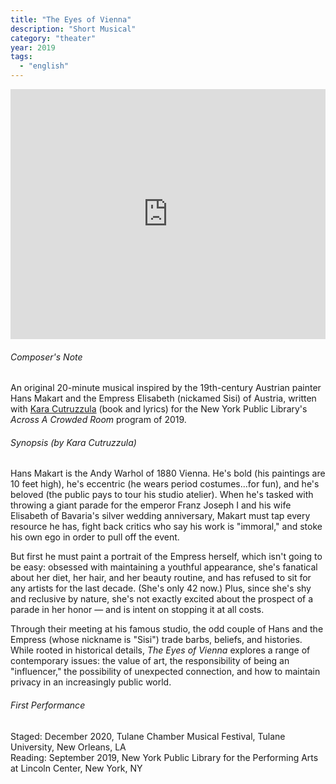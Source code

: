 ```yaml
---
title: "The Eyes of Vienna"
description: "Short Musical"
category: "theater"
year: 2019
tags:
  - "english"
---
```


<iframe width="100%" height="400" src="https://www.youtube.com/embed/qxxz1aY18mo" title="YouTube video player" frameborder="0" allow="accelerometer; autoplay; clipboard-write; encrypted-media; gyroscope; picture-in-picture" allowfullscreen></iframe>

###### Composer's Note

An original 20-minute musical inspired by the 19th-century Austrian painter Hans Makart and the Empress Elisabeth (nickamed Sisi) of Austria, written with [Kara Cutruzzula](https://www.karacutruzzula.com) (book and lyrics) for the New York Public Library's _Across A Crowded Room_ program of 2019.

###### Synopsis (by Kara Cutruzzula)

Hans Makart is the Andy Warhol of 1880 Vienna. He's bold (his paintings are 10 feet high), he's eccentric (he wears period costumes...for fun), and he's beloved (the public pays to tour his studio atelier). When he's tasked with throwing a giant parade for the emperor Franz Joseph I and his wife Elisabeth of Bavaria's silver wedding anniversary, Makart must tap every resource he has, fight back critics who say his work is "immoral," and stoke his own ego in order to pull off the event. 

But first he must paint a portrait of the Empress herself, which isn't going to be easy: obsessed with maintaining a youthful appearance, she's fanatical about her diet, her hair, and her beauty routine, and has refused to sit for any artists for the last decade. (She's only 42 now.) Plus, since she's shy and reclusive by nature, she's not exactly excited about the prospect of a parade in her honor — and is intent on stopping it at all costs.

Through their meeting at his famous studio, the odd couple of Hans and the Empress (whose nickname is "Sisi") trade barbs, beliefs, and histories. While rooted in historical details, _The Eyes of Vienna_ explores a range of contemporary issues: the value of art, the responsibility of being an "influencer," the possibility of unexpected connection, and how to maintain privacy in an increasingly public world. 

###### First Performance
Staged: December 2020, Tulane Chamber Musical Festival, Tulane University, New Orleans, LA\
Reading: September 2019, New York Public Library for the Performing Arts at Lincoln Center, New York, NY